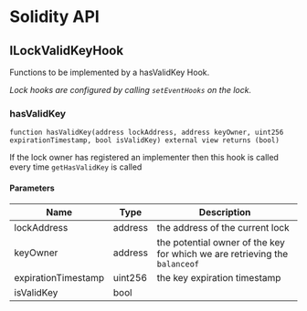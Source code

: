 # Solidity API

## ILockValidKeyHook

Functions to be implemented by a hasValidKey Hook.

_Lock hooks are configured by calling `setEventHooks` on the lock._

### hasValidKey

```solidity
function hasValidKey(address lockAddress, address keyOwner, uint256 expirationTimestamp, bool isValidKey) external view returns (bool)
```

If the lock owner has registered an implementer then this hook
is called every time `getHasValidKey` is called

#### Parameters

| Name                | Type    | Description                                                                |
| ------------------- | ------- | -------------------------------------------------------------------------- |
| lockAddress         | address | the address of the current lock                                            |
| keyOwner            | address | the potential owner of the key for which we are retrieving the `balanceof` |
| expirationTimestamp | uint256 | the key expiration timestamp                                               |
| isValidKey          | bool    |                                                                            |

